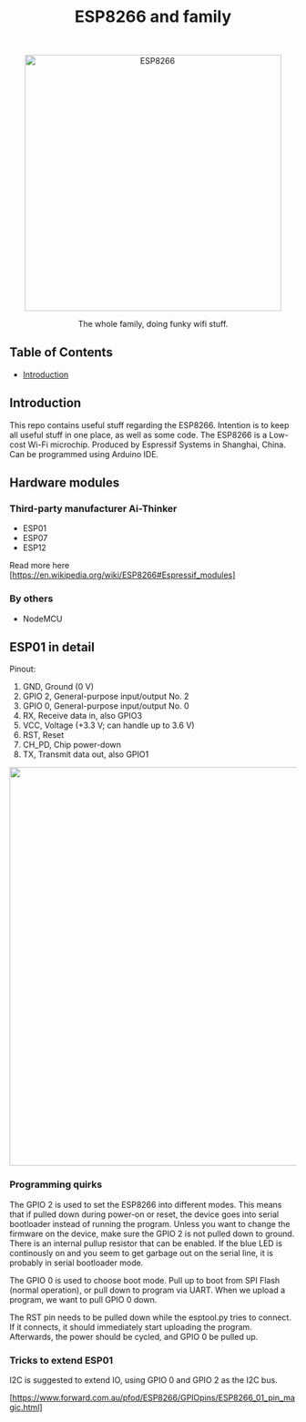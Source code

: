 <h1 align="center"> ESP8266 and family </h1> <br>
<p align="center">
  <a href="https://en.wikipedia.org/wiki/ESP8266">
    <img alt="ESP8266" title="ESP8266" src="https://upload.wikimedia.org/wikipedia/commons/8/84/ESP-01.jpg" width="450">
  </a>
</p>

<p align="center">
  The whole family, doing funky wifi stuff.
</p>

## Table of Contents

- [Introduction](##introduction)


## Introduction
This repo contains useful stuff regarding the ESP8266. Intention is to keep all useful stuff in one place, as well as some code.
The ESP8266 is a Low-cost Wi-Fi microchip. Produced by Espressif Systems in Shanghai, China. Can be programmed using Arduino IDE.

## Hardware modules

### Third-party manufacturer Ai-Thinker
- ESP01
- ESP07
- ESP12

Read more here [https://en.wikipedia.org/wiki/ESP8266#Espressif_modules]

### By others
- NodeMCU

## ESP01 in detail
Pinout:
1. GND, Ground (0 V)
2. GPIO 2, General-purpose input/output No. 2
3. GPIO 0, General-purpose input/output No. 0
4. RX, Receive data in, also GPIO3
5. VCC, Voltage (+3.3 V; can handle up to 3.6 V)
6. RST, Reset
7. CH_PD, Chip power-down
8. TX, Transmit data out, also GPIO1

<p align="center">
  <img src = "https://upload.wikimedia.org/wikipedia/commons/0/08/ESP8266_01_PinOut.png" width=700>
</p>

### Programming quirks
The GPIO 2 is used to set the ESP8266 into different modes. This means that if pulled down during power-on or reset, the device goes into serial bootloader instead of running the program. Unless you want to change the firmware on the device, make sure the GPIO 2 is not pulled down to ground. There is an internal pullup resistor that can be enabled. If the blue LED is continously on and you seem to get garbage out on the serial line, it is probably in serial bootloader mode.

The GPIO 0 is used to choose boot mode. Pull up to boot from SPI Flash (normal operation), or pull down to program via UART. When we upload a program, we want to pull GPIO 0 down.

The RST pin needs to be pulled down while the esptool.py tries to connect. If it connects, it should immediately start uploading the program. Afterwards, the power should be cycled, and GPIO 0 be pulled up.


### Tricks to extend ESP01
I2C is suggested to extend IO, using GPIO 0 and GPIO 2 as the I2C bus.

[https://www.forward.com.au/pfod/ESP8266/GPIOpins/ESP8266_01_pin_magic.html]